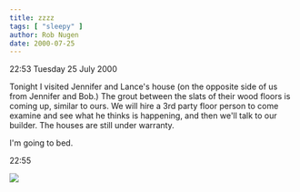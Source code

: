 ```yaml
---
title: zzzz
tags: [ "sleepy" ]
author: Rob Nugen
date: 2000-07-25
---
```


<p class=date>22:53 Tuesday 25 July 2000</p>

<p>Tonight I visited Jennifer and Lance's house (on the opposite side of us from Jennifer and Bob.)  The grout between the slats of their wood floors is coming up, similar to ours.  We will hire a 3rd party floor person to come examine and see what he thinks is happening, and then we'll talk to our builder.  The houses are still under warranty.

<p>I'm going to bed.

<p class=date>22:55</p>

<p><img src="/images/rob/wL-ROB.gif">

